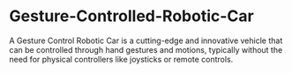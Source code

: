 # Gesture-Controlled-Robotic-Car
A Gesture Control Robotic Car is a cutting-edge and innovative vehicle that can be controlled through hand gestures and motions, typically without the need for physical controllers like joysticks or remote controls.
